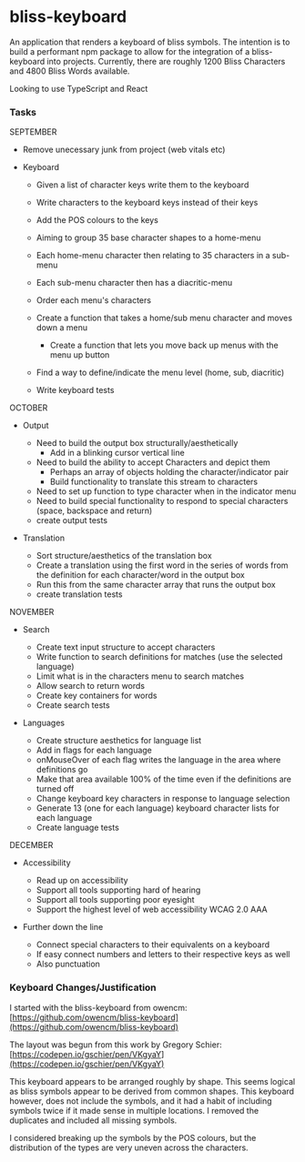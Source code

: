 # bliss-keyboard
An application that renders a keyboard of bliss symbols. The intention is to build
a performant npm package to allow for the integration of a bliss-keyboard into
projects. Currently, there are roughly 1200 Bliss Characters and 4800 Bliss Words
available.

Looking to use TypeScript and React

### Tasks

SEPTEMBER

* Remove unecessary junk from project (web vitals etc)

* Keyboard
  * Given a list of character keys write them to the keyboard
  * Write characters to the keyboard keys instead of their keys
  * Add the POS colours to the keys
  
  * Aiming to group 35 base character shapes to a home-menu
  * Each home-menu character then relating to 35 characters in a sub-menu
  * Each sub-menu character then has a diacritic-menu 
  * Order each menu's characters
  
  * Create a function that takes a home/sub menu character and moves down a menu
    * Create a function that lets you move back up menus with the menu up button
  * Find a way to define/indicate the menu level (home, sub, diacritic)
  
  * Write keyboard tests

OCTOBER

* Output
  * Need to build the output box structurally/aesthetically
    * Add in a blinking cursor vertical line
  * Need to build the ability to accept Characters and depict them
    * Perhaps an array of objects holding the character/indicator pair
    * Build functionality to translate this stream to characters
  * Need to set up function to type character when in the indicator menu
  * Need to build special functionality to respond to special characters (space, backspace and return)
  * create output tests

* Translation
  * Sort structure/aesthetics of the translation box
  * Create a translation using the first word in the series of words from the
    definition for each character/word in the output box
  * Run this from the same character array that runs the output box
  * create translation tests

NOVEMBER

* Search
  * Create text input structure to accept characters
  * Write function to search definitions for matches (use the selected language)
  * Limit what is in the characters menu to search matches
  * Allow search to return words
  * Create key containers for words
  * Create search tests


* Languages
  * Create structure aesthetics for language list
  * Add in flags for each language
  * onMouseOver of each flag writes the language in the area where definitions
    go
  * Make that area available 100% of the time even if the definitions are
    turned off
  * Change keyboard key characters in response to language selection
  * Generate 13 (one for each language) keyboard character lists for each language
  * Create language tests

DECEMBER

* Accessibility
  * Read up on accessibility
  * Support all tools supporting hard of hearing
  * Support all tools supporting poor eyesight
  * Support the highest level of web accessibility WCAG 2.0 AAA


* Further down the line
  * Connect special characters to their equivalents on a keyboard
  * If easy connect numbers and letters to their respective keys as well
  * Also punctuation 

### Keyboard Changes/Justification
I started with the bliss-keyboard from owencm:
[https://github.com/owencm/bliss-keyboard](https://github.com/owencm/bliss-keyboard)

The layout was begun from this work by Gregory Schier:
[https://codepen.io/gschier/pen/VKgyaY](https://codepen.io/gschier/pen/VKgyaY)

This keyboard appears to be arranged roughly by shape. This seems logical as
bliss symbols appear to be derived from common shapes. This keyboard however, does
not include the symbols, and it had a habit of including symbols twice if it
made sense in multiple locations. I removed the duplicates and included all missing
symbols.

I considered breaking up the symbols by the POS colours, but the distribution of the 
types are very uneven across the characters.
